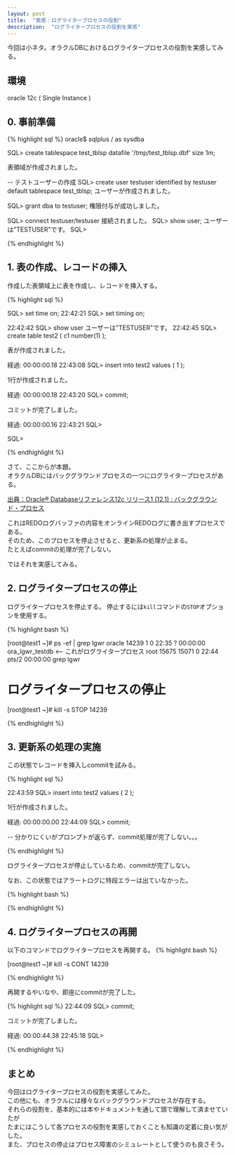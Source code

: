 ```yaml
---
layout: post
title:  "実感：ログライタープロセスの役割"
description:  "ログライタープロセスの役割を実感"
---
```


今回は小ネタ。オラクルDBにおけるログライタープロセスの役割を実感してみる。


## 環境
oracle 12c ( Single Instance )  

## 0. 事前準備

{% highlight sql %}
oracle$ sqlplus / as sysdba

SQL> create tablespace test_tblsp datafile '/tmp/test_tblsp.dbf' size 1m;

表領域が作成されました。

-- テストユーザーの作成
SQL> create user testuser identified by testuser default tablespace test_tblsp;
ユーザーが作成されました。

SQL> grant dba to testuser;
権限付与が成功しました。

SQL> connect testuser/testuser
接続されました。
SQL> show user;
ユーザーは"TESTUSER"です。
SQL>

{% endhighlight %}


## 1. 表の作成、レコードの挿入

作成した表領域上に表を作成し、レコードを挿入する。

{% highlight sql %}

SQL> set time on;
22:42:21 SQL> set timing on;

22:42:42 SQL> show user
ユーザーは"TESTUSER"です。
22:42:45 SQL> create table test2 ( c1 number(1) );

表が作成されました。

経過: 00:00:00.18
22:43:08 SQL> insert into test2 values ( 1 );

1行が作成されました。

経過: 00:00:00.18
22:43:20 SQL> commit;

コミットが完了しました。

経過: 00:00:00.16
22:43:21 SQL>


SQL>

{% endhighlight %}

さて、ここからが本題。  
オラクルDBにはバックグラウンドプロセスの一つにログライタープロセスがある。  

[出典：Oracle® Databaseリファレンス12c リリース1 (12.1) : バックグラウンド・プロセス](https://docs.oracle.com/cd/E49329_01/server.121/b71292/bgprocesses.htm)


これはREDOログバッファの内容をオンラインREDOログに書き出すプロセスである。  
そのため、このプロセスを停止させると、更新系の処理が止まる。  
たとえばcommitの処理が完了しない。


ではそれを実感してみる。  

## 2. ログライタープロセスの停止

ログライタープロセスを停止する。
停止するには`kill`コマンドの`STOP`オプションを使用する。

{% highlight bash %}

[root@test1 ~]# ps -ef | grep lgwr
oracle   14239     1  0 22:35 ?        00:00:00 ora_lgwr_testdb    <-- これがログライタープロセス
root     15675 15071  0 22:44 pts/2    00:00:00 grep lgwr

# ログライタープロセスの停止
[root@test1 ~]# kill -s STOP 14239

{% endhighlight %}

## 3. 更新系の処理の実施

この状態でレコードを挿入しcommitを試みる。

{% highlight sql %}

22:43:59 SQL> insert into test2 values ( 2 );

1行が作成されました。

経過: 00:00:00.00
22:44:09 SQL> commit;

-- 分かりにくいがプロンプトが返らず、commit処理が完了しない。。。

{% endhighlight %}





ログライタープロセスが停止しているため、commitが完了しない。  

なお、この状態ではアラートログに特段エラーは出ていなかった。

{% highlight bash %}


{% endhighlight %}

## 4. ログライタープロセスの再開

以下のコマンドでログライタープロセスを再開する。
{% highlight bash %}

[root@test1 ~]# kill -s CONT 14239

{% endhighlight %}

再開するやいなや、即座にcommitが完了した。

{% highlight sql %}
22:44:09 SQL> commit;

コミットが完了しました。

経過: 00:00:44.38
22:45:18 SQL>


{% endhighlight %}

## まとめ
今回はログライタープロセスの役割を実感してみた。  
この他にも、オラクルには様々なバックグラウンドプロセスが存在する。  
それらの役割を、基本的には本やドキュメントを通して頭で理解して済ませていたが  
たまにはこうして各プロセスの役割を実感しておくことも知識の定着に良い気がした。  
また、プロセスの停止はプロセス障害のシミュレートとして使うのも良さそう。  

